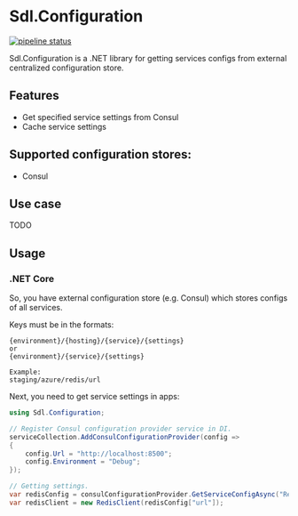 # Sdl.Configuration

[![pipeline status](https://gitlab.corp.smartdriving.io/dorohov/luv.configuration/badges/master/pipeline.svg)](https://gitlab.corp.smartdriving.io/dorohov/luv.configuration/commits/master)

Sdl.Configuration is a .NET library for getting services configs from external centralized configuration store.

## Features

* Get specified service settings from Consul
* Cache service settings

## Supported configuration stores:

* Consul

## Use case

TODO

## Usage

### .NET Core

So, you have external configuration store (e.g. Consul) which stores configs of all services.

Keys must be in the formats:

```
{environment}/{hosting}/{service}/{settings}
or
{environment}/{service}/{settings}

Example:
staging/azure/redis/url
```

Next, you need to get service settings in apps:

```csharp
using Sdl.Configuration;

// Register Consul configuration provider service in DI.
serviceCollection.AddConsulConfigurationProvider(config =>
{
    config.Url = "http://localhost:8500";
    config.Environment = "Debug";
});	

// Getting settings.
var redisConfig = consulConfigurationProvider.GetServiceConfigAsync("Redis");
var redisClient = new RedisClient(redisConfig["url"]);
```
